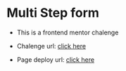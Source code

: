 # Multi Step form

- This is a frontend mentor chalenge

- Chalenge url: [click here](https://www.frontendmentor.io/challenges/multistep-form-YVAnSdqQBJ) 

 - Page deploy url: [click here](https://peppy-macaron-4d3d53.netlify.app/) 